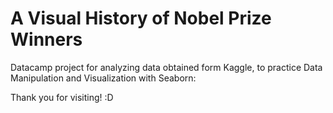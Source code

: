 # A Visual History of Nobel Prize Winners

Datacamp project for analyzing data obtained form Kaggle, to practice Data Manipulation and Visualization with Seaborn:

Thank you for visiting! :D
